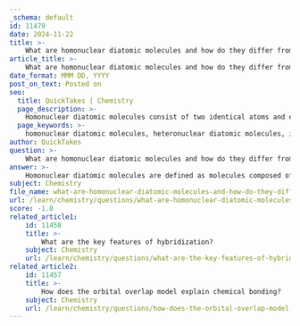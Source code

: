 ```yaml
---
_schema: default
id: 11479
date: 2024-11-22
title: >-
    What are homonuclear diatomic molecules and how do they differ from heteronuclear diatomic molecules?
article_title: >-
    What are homonuclear diatomic molecules and how do they differ from heteronuclear diatomic molecules?
date_format: MMM DD, YYYY
post_on_text: Posted on
seo:
  title: QuickTakes | Chemistry
  page_description: >-
    Homonuclear diatomic molecules consist of two identical atoms and exhibit pure covalent bonds, while heteronuclear diatomic molecules are formed from two different atoms with polar covalent bonds, affecting their properties and bonding nature.
  page_keywords: >-
    homonuclear diatomic molecules, heteronuclear diatomic molecules, identical atoms, different atoms, pure covalent bond, polar covalent bond, electronegativity, non-polar bond, physical properties, bond strength
author: QuickTakes
question: >-
    What are homonuclear diatomic molecules and how do they differ from heteronuclear diatomic molecules?
answer: >-
    Homonuclear diatomic molecules are defined as molecules composed of exactly two identical atoms. Examples of homonuclear diatomic molecules include hydrogen (H₂), nitrogen (N₂), oxygen (O₂), and the halogens such as fluorine (F₂), chlorine (Cl₂), and iodine (I₂). These molecules typically exhibit a pure covalent bond, where the electrons are shared equally between the identical atoms, resulting in non-polar bonds due to the absence of electronegativity differences.\n\nIn contrast, heteronuclear diatomic molecules consist of two different atoms bonded together. Examples include hydrogen fluoride (HF), carbon monoxide (CO), and hydrogen chloride (HCl). In these molecules, the bond is often polar covalent, as the two different atoms usually have differing electronegativities, leading to an unequal sharing of electrons.\n\nThe primary difference between homonuclear and heteronuclear diatomic molecules lies in the identity of the atoms that compose them. Homonuclear diatomic molecules are made up of the same element, while heteronuclear diatomic molecules are formed from two different elements. This distinction affects the nature of the bonding and the physical properties of the molecules, such as polarity and bond strength.
subject: Chemistry
file_name: what-are-homonuclear-diatomic-molecules-and-how-do-they-differ-from-heteronuclear-diatomic-molecules.md
url: /learn/chemistry/questions/what-are-homonuclear-diatomic-molecules-and-how-do-they-differ-from-heteronuclear-diatomic-molecules
score: -1.0
related_article1:
    id: 11458
    title: >-
        What are the key features of hybridization?
    subject: Chemistry
    url: /learn/chemistry/questions/what-are-the-key-features-of-hybridization
related_article2:
    id: 11457
    title: >-
        How does the orbital overlap model explain chemical bonding?
    subject: Chemistry
    url: /learn/chemistry/questions/how-does-the-orbital-overlap-model-explain-chemical-bonding
---
```


&nbsp;